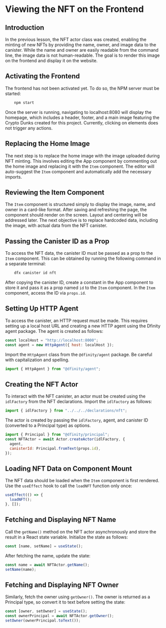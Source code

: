 # Viewing the NFT on the Frontend

## Introduction

In the previous lesson, the NFT actor class was created, enabling the minting of new NFTs by providing the name, owner, and image data to the canister. While the name and owner are easily readable from the command line, the image data is not human-readable. The goal is to render this image on the frontend and display it on the website.

## Activating the Frontend

The frontend has not been activated yet. To do so, the NPM server must be started:

```bash
    npm start
```

Once the server is running, navigating to localhost:8080 will display the homepage, which includes a header, footer, and a main image featuring the Crypto Dunks created for this project. Currently, clicking on elements does not trigger any actions.

## Replacing the Home Image

The next step is to replace the home image with the image uploaded during NFT minting. This involves editing the App component by commenting out the home image and replacing it with the `Item` component. The editor will auto-suggest the `Item` component and automatically add the necessary imports.

## Reviewing the Item Component

The `Item` component is structured simply to display the image, name, and owner in a card-like format. After saving and refreshing the page, the component should render on the screen. Layout and centering will be addressed later. The next objective is to replace hardcoded data, including the image, with actual data from the NFT canister.

## Passing the Canister ID as a Prop

To access the NFT data, the canister ID must be passed as a prop to the `Item` component. This can be obtained by running the following command in a separate terminal:

```bash
    dfx canister id nft
```

After copying the canister ID, create a constant in the App component to store it and pass it as a prop named `id` to the `Item` component. In the `Item` component, access the ID via `props.id`.

## Setting Up HTTP Agent

To access the canister, an HTTP request must be made. This requires setting up a local host URL and creating a new HTTP agent using the Dfinity agent package. The agent is created as follows:

```js
const localHost = "http://localhost:8000";
const agent = new HttpAgent({ host: localHost });
```

Import the `HttpAgent` class from the `@dfinity/agent` package. Be careful with capitalization and spelling.

```js
import { HttpAgent } from "@dfinity/agent";
```

## Creating the NFT Actor

To interact with the NFT canister, an actor must be created using the `idlFactory` from the NFT declarations. Import the `idlFactory` as follows:

```js
import { idlFactory } from "../../../declarations/nft";
```

The actor is created by passing the `idlFactory`, agent, and canister ID (converted to a Principal type) as options.

```js
import { Principal } from "@dfinity/principal";
const NFTActor = await Actor.createActor(idlFactory, {
  agent,
  canisterId: Principal.fromText(props.id),
});
```

## Loading NFT Data on Component Mount

The NFT data should be loaded when the `Item` component is first rendered. Use the `useEffect` hook to call the `loadNFT` function only once:

```js
useEffect(() => {
  loadNFT();
}, []);
```

## Fetching and Displaying NFT Name

Call the `getName()` method on the NFT actor asynchronously and store the result in a React state variable. Initialize the state as follows:

```js
const [name, setName] = useState();
```

After fetching the name, update the state:

```js
const name = await NFTActor.getName();
setName(name);
```

## Fetching and Displaying NFT Owner

Similarly, fetch the owner using `getOwner()`. The owner is returned as a Principal type, so convert it to text before setting the state:

```js
const [owner, setOwner] = useState();
const ownerPrincipal = await NFTActor.getOwner();
setOwner(ownerPrincipal.toText());
```
